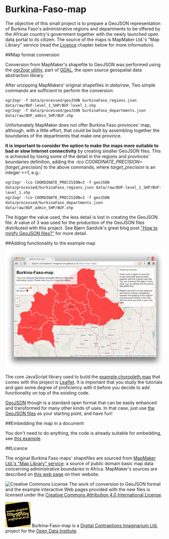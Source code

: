 Burkina-Faso-map
================

The objective of this small project is to prepare a GeoJSON representation of Burkina Faso's administrative regions and departments to be offered by the African country's government together with the newly launched open data portal to its citizen. The source of the maps is MapMaker Ltd.'s "Map Library" service (read the [Licence](#licence) chapter below for more information).

##Map format conversion

Conversion from MapMaker's shapefile to GeoJSON was performed using the [ogr2ogr utility](http://www.gdal.org/ogr2ogr.html), part of [GDAL](http://www.gdal.org/index.html), the open source geospatial data abstraction library. 

After unzipping MapMakers' original shapefiles in *data/raw*, Two simple commands are sufficient to perform the conversion:

    ogr2ogr -f data/processed/geoJSON burkinaFaso_regions.json data/raw/BUF-level_1_SHP/BUF-level_1.shp
    ogr2ogr -f data/processed/geoJSON burkinaFaso_departments.json data/raw/BUF_admin_SHP/BUF.shp

Unfortunately MapMaker does not offer Burkina Faso provinces' map, although, with a little effort, that could be built by assembling together the boundaries of the departments that make one province. 

**It is important to consider the option to make the maps more suitable to bad or slow Internet connectivity** by creating smaller GeoJSON files. This is achieved by losing some of the detail in the regions and provinces' boundaries definition, adding the *-lco COORDINATE_PRECISION=[target_precision]* to the above commands, where *target_precision* is an integer >=1, e.g.:

    ogr2ogr -lco COORDINATE_PRECISION=3 -f geoJSON data/processed/burkinaFaso_regions.json data/raw/BUF-level_1_SHP/BUF-level_1.shp
    ogr2ogr -lco COORDINATE_PRECISION=3 -f geoJSON data/processed/burkinaFaso_departments.json data/raw/BUF_admin_SHP/BUF.shp

The bigger the value used, the less detail is lost in creating the GeoJSON file. A value of 3 was used for the production of the GeoJSON files distributed with this project. See Bjørn Sandvik's great blog post ["How to minify GeoJSON files?"](http://blog.thematicmapping.org/2012/11/how-to-minify-geojson-files.html?utm_source=feedburner&utm_medium=feed&utm_campaign=Feed%3A+thematicmapping+%28thematic+mapping+blog%29) for more detail.

##Adding functionality to the example map

![](images/screenshot.png)

The core JavaScript library used to build the [example choropleth map](http://digital-contraptions-imaginarium.github.io/Burkina-Faso-map/) that comes with this project is [Leaflet](http://leafletjs.com/). It is important that you study the tutorials and gain some degree of proficiency with it before you decide to add functionality on top of the existing code.

[GeoJSON](http://geojson.org/) though is a standard open format that can be easily enhanced and transformed for many other kinds of uses. In that case, just use [the GeoJSON files](data/processed) as your starting point, and have fun!

##Embedding the map in a document

You don't need to do anything, the code is already suitable for embedding, see [this example](embed_test.html). 

##Licence

The original Burkina Faso maps' shapefiles are sourced from [MapMaker Ltd.'s "Map Library" service](http://www.mapmakerdata.co.uk.s3-website-eu-west-1.amazonaws.com/library/index.htm): a source of public domain basic map data concerning administrative boundaries in Africa. MapMaker's sources are described on [this web page](http://www.mapmakerdata.co.uk.s3-website-eu-west-1.amazonaws.com/library/sources.htm) on their website.

![Creative Commons License](http://i.creativecommons.org/l/by/4.0/88x31.png "Creative Commons License") The work of conversion to GeoJSON format and the example interactive Web pages provided with the new files is licensed under the [Creative Commons Attribution 4.0 International License](http://creativecommons.org/licenses/by/4.0/).

![Digital Contraptions Imaginarium's logo](images/dicoim.png) Burkina-Faso-map is a [Digital Contraptions Imaginarium Ltd.](http://www.digitalcontraptionsimaginarium.co.uk/) project for the [Open Data Institute](http://theodi.org/).